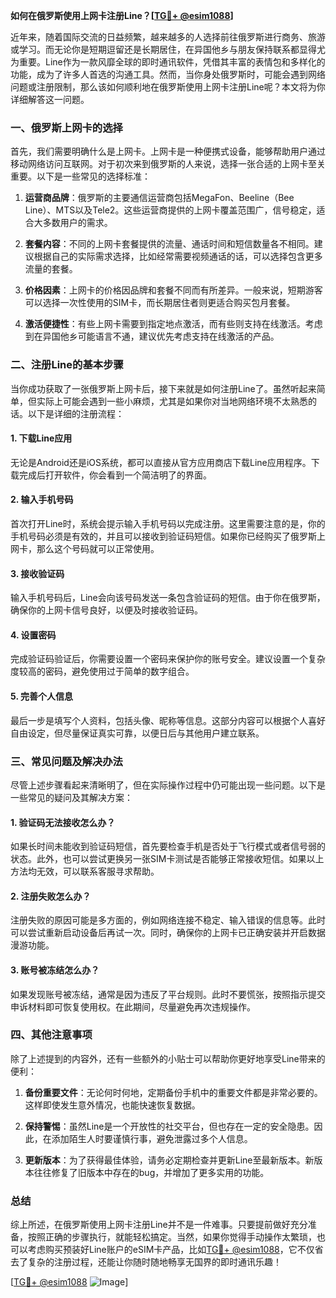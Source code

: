 **如何在俄罗斯使用上网卡注册Line？[[TG💪+ @esim1088](https://t.me/s/esim1088)]**

近年来，随着国际交流的日益频繁，越来越多的人选择前往俄罗斯进行商务、旅游或学习。而无论你是短期逗留还是长期居住，在异国他乡与朋友保持联系都显得尤为重要。Line作为一款风靡全球的即时通讯软件，凭借其丰富的表情包和多样化的功能，成为了许多人首选的沟通工具。然而，当你身处俄罗斯时，可能会遇到网络问题或注册限制，那么该如何顺利地在俄罗斯使用上网卡注册Line呢？本文将为你详细解答这一问题。

### 一、俄罗斯上网卡的选择

首先，我们需要明确什么是上网卡。上网卡是一种便携式设备，能够帮助用户通过移动网络访问互联网。对于初次来到俄罗斯的人来说，选择一张合适的上网卡至关重要。以下是一些常见的选择标准：

1. **运营商品牌**：俄罗斯的主要通信运营商包括MegaFon、Beeline（Bee Line）、MTS以及Tele2。这些运营商提供的上网卡覆盖范围广，信号稳定，适合大多数用户的需求。
   
2. **套餐内容**：不同的上网卡套餐提供的流量、通话时间和短信数量各不相同。建议根据自己的实际需求选择，比如经常需要视频通话的话，可以选择包含更多流量的套餐。

3. **价格因素**：上网卡的价格因品牌和套餐不同而有所差异。一般来说，短期游客可以选择一次性使用的SIM卡，而长期居住者则更适合购买包月套餐。

4. **激活便捷性**：有些上网卡需要到指定地点激活，而有些则支持在线激活。考虑到在异国他乡可能语言不通，建议优先考虑支持在线激活的产品。

### 二、注册Line的基本步骤

当你成功获取了一张俄罗斯上网卡后，接下来就是如何注册Line了。虽然听起来简单，但实际上可能会遇到一些小麻烦，尤其是如果你对当地网络环境不太熟悉的话。以下是详细的注册流程：

#### 1. 下载Line应用
无论是Android还是iOS系统，都可以直接从官方应用商店下载Line应用程序。下载完成后打开软件，你会看到一个简洁明了的界面。

#### 2. 输入手机号码
首次打开Line时，系统会提示输入手机号码以完成注册。这里需要注意的是，你的手机号码必须是有效的，并且可以接收到验证码短信。如果你已经购买了俄罗斯上网卡，那么这个号码就可以正常使用。

#### 3. 接收验证码
输入手机号码后，Line会向该号码发送一条包含验证码的短信。由于你在俄罗斯，确保你的上网卡信号良好，以便及时接收验证码。

#### 4. 设置密码
完成验证码验证后，你需要设置一个密码来保护你的账号安全。建议设置一个复杂度较高的密码，避免使用过于简单的数字组合。

#### 5. 完善个人信息
最后一步是填写个人资料，包括头像、昵称等信息。这部分内容可以根据个人喜好自由设定，但尽量保证真实可靠，以便日后与其他用户建立联系。

### 三、常见问题及解决办法

尽管上述步骤看起来清晰明了，但在实际操作过程中仍可能出现一些问题。以下是一些常见的疑问及其解决方案：

#### 1. 验证码无法接收怎么办？
如果长时间未能收到验证码短信，首先要检查手机是否处于飞行模式或者信号弱的状态。此外，也可以尝试更换另一张SIM卡测试是否能够正常接收短信。如果以上方法均无效，可以联系客服寻求帮助。

#### 2. 注册失败怎么办？
注册失败的原因可能是多方面的，例如网络连接不稳定、输入错误的信息等。此时可以尝试重新启动设备后再试一次。同时，确保你的上网卡已正确安装并开启数据漫游功能。

#### 3. 账号被冻结怎么办？
如果发现账号被冻结，通常是因为违反了平台规则。此时不要慌张，按照指示提交申诉材料即可恢复使用权。在此期间，尽量避免再次违规操作。

### 四、其他注意事项

除了上述提到的内容外，还有一些额外的小贴士可以帮助你更好地享受Line带来的便利：

1. **备份重要文件**：无论何时何地，定期备份手机中的重要文件都是非常必要的。这样即使发生意外情况，也能快速恢复数据。

2. **保持警惕**：虽然Line是一个开放性的社交平台，但也存在一定的安全隐患。因此，在添加陌生人时要谨慎行事，避免泄露过多个人信息。

3. **更新版本**：为了获得最佳体验，请务必定期检查并更新Line至最新版本。新版本往往修复了旧版本中存在的bug，并增加了更多实用的功能。

### 总结

综上所述，在俄罗斯使用上网卡注册Line并不是一件难事。只要提前做好充分准备，按照正确的步骤执行，就能轻松搞定。当然，如果你觉得手动操作太繁琐，也可以考虑购买预装好Line账户的eSIM卡产品，比如[TG💪+ @esim1088](https://t.me/s/esim1088)，它不仅省去了复杂的注册过程，还能让你随时随地畅享无国界的即时通讯乐趣！

[[TG💪+ @esim1088](https://t.me/s/esim1088) ![Image](https://i.postimg.cc/4NQfJmqS/Snipaste-2025-05-13-00-14-12.png)]